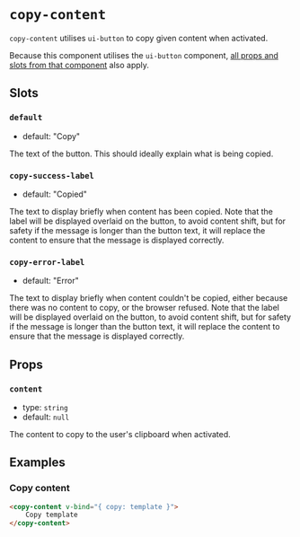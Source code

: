 # `copy-content`

`copy-content` utilises `ui-button` to copy given content when activated.

Because this component utilises the `ui-button` component, [all props and slots from that component](/src/components/interaction/ui-button/ui-button.md) also apply.

## Slots

### `default`

- default: "Copy"

The text of the button. This should ideally explain what is being copied.

### `copy-success-label`

- default: "Copied"

The text to display briefly when content has been copied. Note that the label will be displayed overlaid on the button, to avoid content shift, but for safety if the message is longer than the button text, it will replace the content to ensure that the message is displayed correctly.

### `copy-error-label`

- default: "Error"

The text to display briefly when content couldn't be copied, either because there was no content to copy, or the browser refused. Note that the label will be displayed overlaid on the button, to avoid content shift, but for safety if the message is longer than the button text, it will replace the content to ensure that the message is displayed correctly.

## Props

### `content`

- type: `string`
- default: `null`

The content to copy to the user's clipboard when activated.

## Examples

### Copy content

```html
<copy-content v-bind="{ copy: template }">
	Copy template
</copy-content>
```
